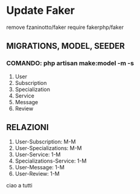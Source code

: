 # Update Faker

remove fzaninotto/faker
require fakerphp/faker

## MIGRATIONS, MODEL, SEEDER

### COMANDO: php artisan make:model -m -s

1. User
1. Subscription
1. Specialization
1. Service
1. Message
1. Review

## RELAZIONI

1. User-Subscription: M-M
1. User-Specializations: M-M
1. User-Service: 1-M
1. Specializations-Service: 1-M
1. User-Message: 1-M
1. User-Review: 1-M

ciao a tutti
